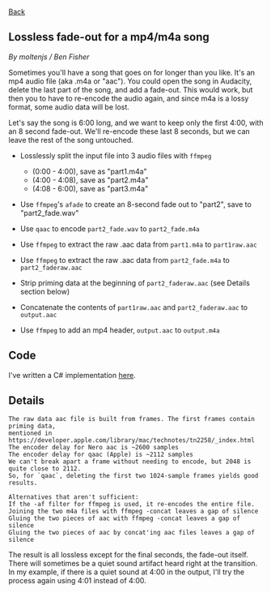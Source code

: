 
[Back](./addfadeout.md)

## Lossless fade-out for a mp4/m4a song

<i>By moltenjs / Ben Fisher</i>

Sometimes you'll have a song that goes on for longer than you like. It's an mp4 audio file (aka .m4a or "aac"). You could open the song in Audacity, delete the last part of the song, and add a fade-out. This would work, but then you to have to re-encode the audio again, and since m4a is a lossy format, some audio data will be lost.

Let's say the song is 6:00 long, and we want to keep only the first 4:00, with an 8 second fade-out. We'll re-encode these last 8 seconds, but we can leave the rest of the song untouched.

* Losslessly split the input file into 3 audio files with `ffmpeg`

    * (0:00 - 4:00), save as "part1.m4a"
    * (4:00 - 4:08), save as "part2.m4a"
    * (4:08 - 6:00), save as "part3.m4a"

* Use `ffmpeg`'s `afade` to create an 8-second fade out to "part2", save to "part2_fade.wav"

* Use `qaac` to encode `part2_fade.wav` to `part2_fade.m4a`

* Use `ffmpeg` to extract the raw .aac data from `part1.m4a` to `part1raw.aac`

* Use `ffmpeg` to extract the raw .aac data from `part2_fade.m4a` to `part2_faderaw.aac`

* Strip priming data at the beginning of `part2_faderaw.aac` (see Details section below)

* Concatenate the contents of `part1raw.aac` and `part2_faderaw.aac` to `output.aac`

* Use `ffmpeg` to add an mp4 header, `output.aac` to `output.m4a`

## Code

I've written a C# implementation [here](../src/ClassAacFadeout.cs).

## Details

    The raw data aac file is built from frames. The first frames contain priming data,
    mentioned in https://developer.apple.com/library/mac/technotes/tn2258/_index.html
    The encoder delay for Nero aac is ~2600 samples
    The encoder delay for qaac (Apple) is ~2112 samples
    We can't break apart a frame without needing to encode, but 2048 is quite close to 2112.
    So, for `qaac`, deleting the first two 1024-sample frames yields good results.

    Alternatives that aren't sufficient:
    If the -af filter for ffmpeg is used, it re-encodes the entire file.
    Joining the two m4a files with ffmpeg -concat leaves a gap of silence
    Gluing the two pieces of aac with ffmpeg -concat leaves a gap of silence
    Gluing the two pieces of aac by concat'ing aac files leaves a gap of silence

The result is all lossless except for the final seconds, the fade-out itself. There will sometimes be a quiet sound artifact heard right at the transition. In my example, if there is a quiet sound at 4:00 in the output, I'll try the process again using 4:01 instead of 4:00.

